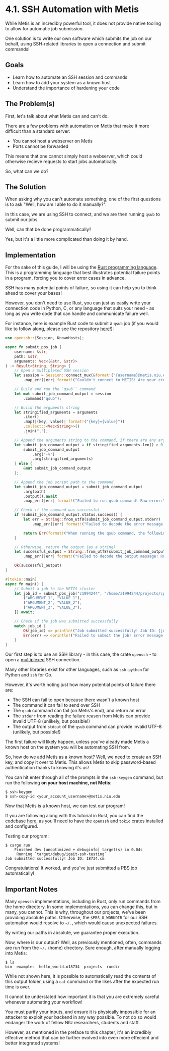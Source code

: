 # 4.1. SSH Automation with Metis
While Metis is an incredibly powerful tool, it does not provide native tooling to allow for automatic job submission.

One solution is to write our own software which submits the job on our behalf, using SSH-related libraries to open a connection and submit commands!


## Goals
* Learn how to automate an SSH session and commands
* Learn how to add your system as a known host
* Understand the importance of hardening your code

## The Problem(s)
First, let's talk about what Metis can and can't do.

There are a few problems with automation on Metis that make it more difficult than a standard server:
* You cannot host a webserver on Metis
* Ports cannot be forwarded

This means that one cannot simply host a webserver, which could otherwise recieve requests to start jobs automatically.

So, what can we do?

## The Solution
When asking why you can't automate something, one of the first questions is to ask "Well, how am I able to do it manually?".

In this case, we are using SSH to connect, and we are then running `qsub` to submit our jobs.

Well, can that be done programmatically? 

Yes, but it's a little more complicated than doing it by hand.

## Implementation
For the sake of this guide, I will be using the [Rust programming language](https://www.rust-lang.org/). This is a programming language that best illustrates potential failure points in a program, forcing you to cover error cases in advance.

SSH has many potential points of failure, so using it can help you to think ahead to cover your bases!

However, you don't need to use Rust, you can just as easily write your connection code in Python, C, or any language that suits your need - as long as you write code that can handle and communicate failure well.

For instance, here is example Rust code to submit a `qsub` job (if you would like to follow along, please see the repository [here]()!):
```rust
use openssh::{Session, KnownHosts};

async fn submit_pbs_job (
    username: &str,
    path: &str,
    arguments: Vec<(&str, &str)>
) -> Result<String, String> {
    // Open a multiplexed SSH session
    let session = Session::connect_mux(&format!("{username}@metis.niu.edu"), KnownHosts::Strict).await
        .map_err(|err| format!("Couldn't connect to METIS! Are your credentials correct? Raw error:\n{err}"))?;

    // Build and run the `qsub`` command
    let mut submit_job_command_output = session
        .command("qsub");

    // Build the arguments string
    let stringified_arguments = arguments
        .iter()
        .map(|(key, value)| format!("{key}={value}"))
        .collect::<Vec<String>>()
        .join(",");

    // Append the arguments string to the command, if there are any arguments
    let submit_job_command_output = if stringified_arguments.len() > 0 {
        submit_job_command_output
            .arg("-v")
            .arg(stringified_arguments)
    } else {
        &mut submit_job_command_output
    };

    // Append the job script path to the command
    let submit_job_command_output = submit_job_command_output
        .arg(path)
        .output().await
        .map_err(|err| format!("Failed to run qsub command! Raw error:\n{err}"))?;

    // Check if the command was successful
    if !submit_job_command_output.status.success() {
        let err = String::from_utf8(submit_job_command_output.stderr)
            .map_err(|err| format!("Failed to decode the error message! Raw error:\n{err}"))?;

        return Err(format!("When running the qsub command, the following error occurred:\n{err}"));
    } 

    // Otherwise, return the output (as a string)
    let successful_output = String::from_utf8(submit_job_command_output.stdout)
        .map_err(|err| format!("Failed to decode the output message! Raw error:\n{err}"))?;

    Ok(successful_output)
}

#[tokio::main]
async fn main() {
    // Submit a job to the METIS cluster
    let job_id = submit_pbs_job("z1994244", "/home/z1994244/projects/cpp/hello_world/run.pbs", vec![
        ("ARGUMENT_1", "VALUE_1"),
        ("ARGUMENT_2", "VALUE_2"),
        ("ARGUMENT_3", "VALUE_3"),
    ]).await;

    // Check if the job was submitted successfully
    match job_id {
        Ok(job_id) => println!("Job submitted successfully! Job ID: {job_id}"),
        Err(err) => eprintln!("Failed to submit the job! Error message:\n{err}"),
    }
}
```

Our first step is to use an SSH library - in this case, the crate `openssh` - to open a [multiplexed](https://en.wikibooks.org/wiki/OpenSSH/Cookbook/Multiplexing) SSH connection. 

Many other libraries exist for other languages, such as `ssh-python` for Python and `ssh` for Go.

However, it's worth noting just how many potential points of failure there are:
* The SSH can fail to open because there wasn't a known host
* The command it can fail to send over SSH
* The `qsub` command can fail (on Metis's end), and return an error
* The `stderr` from reading the failure reason from Metis can provide invalid UTF-8 (unlikely, but possible!)
* The output from `stdout` of the `qsub` command can provide invalid UTF-8 (unlikely, but possible!)

The first failure will likely happen, unless you've aleady made Metis a known host on the system you will be automating SSH from.

So, how do we add Metis as a known host? Well, we need to create an SSH key, and copy it over to Metis. This allows Metis to skip password-based authentication thanks to knowing it's us!

You can hit enter through all of the prompts in the `ssh-keygen` command, but run the following **on your host machine, not Metis**:
```
$ ssh-keygen
$ ssh-copy-id <your_account_username>@metis.niu.edu
```
 
Now that Metis is a known host, we can test our program!

If you are following along with this tutorial in Rust, you can find the codebase [here](), as you'll need to have the `openssh` and `tokio` crates installed and configured.

Testing our program:
```
$ cargo run
    Finished dev [unoptimized + debuginfo] target(s) in 0.04s
     Running `target/debug/igait-ssh-testing`
Job submitted successfully! Job ID: 18734.cm
```

Congratulations! It worked, and you've just submitted a PBS job automatically!

## Important Notes
Many `openssh` implementations, including in Rust, only run commands from the home directory. In some implementations, you can change this, but in many, you cannot. This is why, throughout our projects, we've been providing absolute paths. Otherwise, the `$PBS_O_WORKDIR` for our SSH automation would resolve to `~/.`, which would cause unexpected failures.

By writing our paths in absolute, we guarantee proper execution.

Now, where is our output? Well, as previously mentioned, often, commands are run from the `~/.` (home) directory. Sure enough, after manually logging into Metis:
```
$ ls
bin  examples  hello_world.o18734  projects  rundir
```

While not shown here, it is possible to automatically read the contents of this output folder, using a `cat` command or the likes after the expected run time is over.

It cannot be understated how important it is that you are extremely careful whenever automating your workflow!

You must purify your inputs, and ensure it is physically impossible for an attacker to exploit your backend in any way possible. To not do so would endanger the work of fellow NIU researchers, students and staff.

However, as mentioned in the preface to this chapter, it's an incredibly effective method that can be further evolved into even more effecient and better integrated systems!